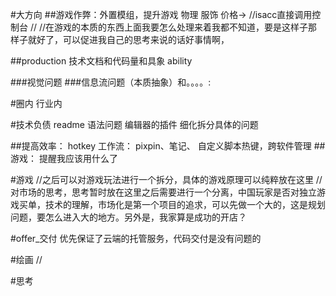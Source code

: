 #大方向
##游戏作弊：外置模组，提升游戏
    物理
    服饰
    价格->
//isacc直接调用控制台
//
//在游戏的本质的东西上面我要怎么处理来着我都不知道，要是这样子那样子就好了，可以促进我自己的思考来说的话好事情啊，

##production
技术文档和代码量和具象 ability

###视觉问题
###信息流问题（本质抽象）和。。。。:




#圈内 行业内

#技术负债
readme 语法问题
编辑器的插件
细化拆分具体的问题

##提高效率： hotkey
工作流： pixpin、笔记、
自定义脚本热键，跨软件管理
##游戏：
提醒我应该用什么了



#游戏
//之后可以对游戏玩法进行一个拆分，具体的游戏原理可以纯粹放在这里
//对市场的思考，思考暂时放在这里之后需要进行一个分离，中国玩家是否对独立游戏买单，技术的理解，市场化是第一个项目的追求，可以先做一个大的，这是规划问题，要怎么进入大的地方。另外是，我家算是成功的开店？

#offer_交付
优先保证了云端的托管服务，代码交付是没有问题的

#绘画
//

#思考



